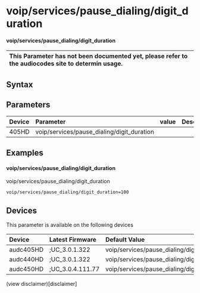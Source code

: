 ﻿---
description: voip/services/pause_dialing/digit_duration
search: false
---

# voip/services/pause_dialing/digit_duration

#### voip/services/pause_dialing/digit_duration


| This Parameter has not been documented yet, please refer to the audiocodes site to determin usage.  | 
| :--- |

## Syntax

## Parameters
|Device|Parameter|value|Description|
|:---|:---|:---|:---|
| 405HD | voip/services/pause_dialing/digit_duration |  |  |

## Examples
#### voip/services/pause_dialing/digit_duration

voip/services/pause_dialing/digit_duration

```
voip/services/pause_dialing/digit_duration=100
```

## Devices
This parameter is available on the following devices

| Device | Latest Firmware | Default Value |
|:---|:---|:---|
| audc405HD | ;UC_3.0.1.322 | voip/services/pause_dialing/digit_duration=100 
| audc440HD | ;UC_3.0.1.322 | voip/services/pause_dialing/digit_duration=100 
| audc450HD | ;UC_3.0.4.111.77 | voip/services/pause_dialing/digit_duration=100 

(view disclaimer)[disclaimer]
